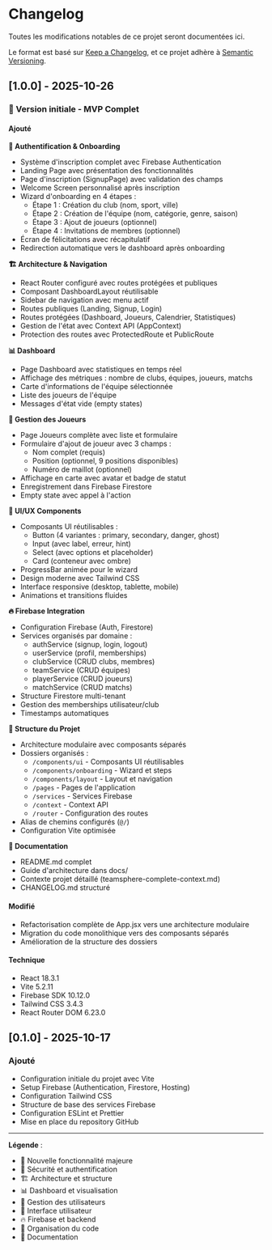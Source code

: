 # Changelog

Toutes les modifications notables de ce projet seront documentées ici.

Le format est basé sur [Keep a Changelog](https://keepachangelog.com/fr/1.0.0/),
et ce projet adhère à [Semantic Versioning](https://semver.org/lang/fr/).

## [1.0.0] - 2025-10-26

### 🎉 Version initiale - MVP Complet

#### Ajouté

**🔐 Authentification & Onboarding**
- Système d'inscription complet avec Firebase Authentication
- Landing Page avec présentation des fonctionnalités
- Page d'inscription (SignupPage) avec validation des champs
- Welcome Screen personnalisé après inscription
- Wizard d'onboarding en 4 étapes :
  - Étape 1 : Création du club (nom, sport, ville)
  - Étape 2 : Création de l'équipe (nom, catégorie, genre, saison)
  - Étape 3 : Ajout de joueurs (optionnel)
  - Étape 4 : Invitations de membres (optionnel)
- Écran de félicitations avec récapitulatif
- Redirection automatique vers le dashboard après onboarding

**🏗️ Architecture & Navigation**
- React Router configuré avec routes protégées et publiques
- Composant DashboardLayout réutilisable
- Sidebar de navigation avec menu actif
- Routes publiques (Landing, Signup, Login)
- Routes protégées (Dashboard, Joueurs, Calendrier, Statistiques)
- Gestion de l'état avec Context API (AppContext)
- Protection des routes avec ProtectedRoute et PublicRoute

**📊 Dashboard**
- Page Dashboard avec statistiques en temps réel
- Affichage des métriques : nombre de clubs, équipes, joueurs, matchs
- Carte d'informations de l'équipe sélectionnée
- Liste des joueurs de l'équipe
- Messages d'état vide (empty states)

**👥 Gestion des Joueurs**
- Page Joueurs complète avec liste et formulaire
- Formulaire d'ajout de joueur avec 3 champs :
  - Nom complet (requis)
  - Position (optionnel, 9 positions disponibles)
  - Numéro de maillot (optionnel)
- Affichage en carte avec avatar et badge de statut
- Enregistrement dans Firebase Firestore
- Empty state avec appel à l'action

**🎨 UI/UX Components**
- Composants UI réutilisables :
  - Button (4 variantes : primary, secondary, danger, ghost)
  - Input (avec label, erreur, hint)
  - Select (avec options et placeholder)
  - Card (conteneur avec ombre)
- ProgressBar animée pour le wizard
- Design moderne avec Tailwind CSS
- Interface responsive (desktop, tablette, mobile)
- Animations et transitions fluides

**🔥 Firebase Integration**
- Configuration Firebase (Auth, Firestore)
- Services organisés par domaine :
  - authService (signup, login, logout)
  - userService (profil, memberships)
  - clubService (CRUD clubs, membres)
  - teamService (CRUD équipes)
  - playerService (CRUD joueurs)
  - matchService (CRUD matchs)
- Structure Firestore multi-tenant
- Gestion des memberships utilisateur/club
- Timestamps automatiques

**📁 Structure du Projet**
- Architecture modulaire avec composants séparés
- Dossiers organisés :
  - `/components/ui` - Composants UI réutilisables
  - `/components/onboarding` - Wizard et steps
  - `/components/layout` - Layout et navigation
  - `/pages` - Pages de l'application
  - `/services` - Services Firebase
  - `/context` - Context API
  - `/router` - Configuration des routes
- Alias de chemins configurés (`@/`)
- Configuration Vite optimisée

**📝 Documentation**
- README.md complet
- Guide d'architecture dans docs/
- Contexte projet détaillé (teamsphere-complete-context.md)
- CHANGELOG.md structuré

#### Modifié
- Refactorisation complète de App.jsx vers une architecture modulaire
- Migration du code monolithique vers des composants séparés
- Amélioration de la structure des dossiers

#### Technique
- React 18.3.1
- Vite 5.2.11
- Firebase SDK 10.12.0
- Tailwind CSS 3.4.3
- React Router DOM 6.23.0

## [0.1.0] - 2025-10-17

### Ajouté
- Configuration initiale du projet avec Vite
- Setup Firebase (Authentication, Firestore, Hosting)
- Configuration Tailwind CSS
- Structure de base des services Firebase
- Configuration ESLint et Prettier
- Mise en place du repository GitHub

---

**Légende** :
- 🎉 Nouvelle fonctionnalité majeure
- 🔐 Sécurité et authentification
- 🏗️ Architecture et structure
- 📊 Dashboard et visualisation
- 👥 Gestion des utilisateurs
- 🎨 Interface utilisateur
- 🔥 Firebase et backend
- 📁 Organisation du code
- 📝 Documentation